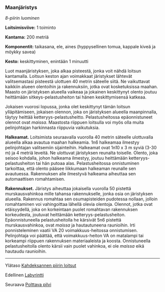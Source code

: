 ### Maanjäristys

*8-piirin luominen*

**Loitsimisviive:** 1 toiminto

**Kantama:** 200 metriä

**Komponentit:** taikasana, ele, aines (hyppysellinen tomua, kappale kiveä ja möykky savea) 

**Kesto:** keskittyminen, enintään 1 minuutti

Luot maanjäristyksen, joka alkaa pisteestä, jonka voit nähdä loitsun kantamalla. Loitsun keston ajan voimakkaat järistykset lähtevät valitsemastasi pisteestä ulottuen 40 metrin säteelle siitä. Ne vaikuttavat kaikkiin alueen olentoihin ja rakennuksiin, jotka ovat kosketuksissa maahan. Maasto on järistyksen alueella vaikeaa ja jokainen keskittynyt olento joutuu heittämään sitkeys-pelastusheiton tai hänen keskittymisensä katkeaa.

Jokaisen vuorosi lopussa, jonka olet keskittynyt tämän loitsun ylläpitämiseen, jokaisen olennon, joka on järistyksen alueella maanpinnalla, täytyy heittää ketteryys-pelastusheitto. Pelastusheitossa epäonnistuneet olennot ovat *maissa*. Maastosta riippuen loitsulla voi myös olla muita pelinjohtajan harkinnasta riippuvia vaikutuksia.

**Halkeamat.** Loitsimista seuraavalla vuorolla 40 metrin säteelle ulottuvalla alueella alkaa avautua maahan halkeamia. 1n6 halkeamaa ilmestyy pelinjohtajan valitsemiin sijainteihin. Halkeamat ovat 1n10 x 3 m syviä (3-30 m) ja 4 metriä leveitä. Ne ulottuvat järistyksen reunalta toiselle. Olento, joka seisoo kohdalla, johon halkeama ilmestyy, joutuu heittämään ketteryys-pelastusheiton tai hän putoaa alas. Pelastusheitossa onnistuminen tarkoittaa, että olento pääsee liikkumaan halkeaman reunalle sen avautuessa. Rakennuksen alle ilmestyvä halkeama aiheuttaa sen automaattisen romahtamisen.

**Rakennukset.** Järistys aiheuttaa jokaisella vuorolla 50 pistettä murskausvahinkoa mille tahansa rakennukselle, jonka osia on järistyksen alueella. Rakennus romahtaa sen osumapisteiden pudotessa nollaan, jolloin romahtaminen voi vahingoittaa lähellä olevia olentoja. Olennot, jotka ovat etäisyydellä, joka on korkeintaan puolet romahtavan rakennuksen korkeudesta, joutuvat heittämään ketteryys-pelastusheiton. Epäonnistuneella pelastusheitolla he kärsivät 5n6 pistettä murskausvahinkoa, ovat *maissa* ja hautautuneena raunioihin. Irti ponnisteleminen vaatii VA 20 voimakkuus-heitossa onnistumisen. Pelinjohtaja voi päättää, että voimakkuus-heiton VA on matalampi tai korkeampi riippuen rakennuksen materiaaleista ja koosta. Onnistuneella pelastusheitolla olento kärsii vain puolet vahinkoa, ei ole *maissa* eikä hautaudu raunioihin. 

---

Ylätaso [Kahdeksannen piirin loitsut](8_piirin_loitsut)

Edellinen [Labyrintti](Labyrintti)

Seuraava [Polttava pilvi](Polttava_pilvi)

